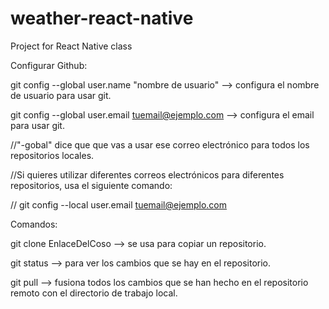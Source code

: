 # weather-react-native
Project for React Native class

Configurar Github:

git config --global user.name "nombre de usuario" --> configura el nombre de usuario para usar git.

git config --global user.email tuemail@ejemplo.com --> configura el email para usar git.

//"-gobal" dice que que vas a usar ese correo electrónico para todos los repositorios locales.

//Si quieres utilizar diferentes correos electrónicos para diferentes repositorios, usa el siguiente comando:

// git config --local user.email tuemail@ejemplo.com

Comandos: 

git clone EnlaceDelCoso --> se usa para copiar un repositorio.

git status -->  para ver los cambios que se hay en el repositorio.

git pull  --> fusiona todos los cambios que se han hecho en el repositorio remoto con el directorio de trabajo local.
